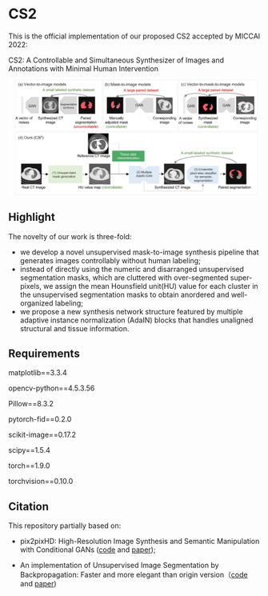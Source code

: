 # CS2
This is the official implementation of our proposed CS2 accepted by MICCAI 2022:

CS2: A Controllable and Simultaneous Synthesizer of Images and Annotations with Minimal Human Intervention

![](./figs/fig1.png)



## Highlight
The novelty of our work is three-fold: 
- we develop a novel unsupervised mask-to-image synthesis pipeline that generates images controllably without human labeling; 
- instead of directly using the numeric and disarranged unsupervised segmentation masks, which are cluttered with over-segmented super-pixels, we assign the mean Hounsfield unit(HU) value for each cluster in the unsupervised segmentation masks to obtain anordered and well-organized labeling; 
- we propose a new synthesis network structure featured by multiple adaptive instance normalization (AdaIN) blocks that handles unaligned structural and tissue information.



## Requirements

matplotlib==3.3.4

opencv-python==4.5.3.56

Pillow==8.3.2

pytorch-fid==0.2.0

scikit-image==0.17.2

scipy==1.5.4

torch==1.9.0

torchvision==0.10.0


## Citation
This repository partially based on:

- pix2pixHD: High-Resolution Image Synthesis and Semantic Manipulation with Conditional GANs ([code](https://github.com/NVIDIA/pix2pixHD) and 
[paper](https://arxiv.org/abs/1711.11585));

- An implementation of Unsupervised Image Segmentation by Backpropagation: Faster and more elegant than origin version（[code](https://github.com/Yonv1943/Unsupervised-Segmentation) and [paper](https://arxiv.org/abs/1711.11585](https://kanezaki.github.io/pytorch-unsupervised-segmentation/ICASSP2018_kanezaki.pdf)))

